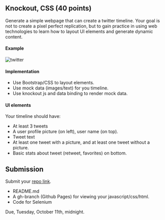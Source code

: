 ## Knockout, CSS (40 points)

Generate a simple webpage that can create a twitter timeline. Your goal is not to create a pixel perfect replication, but to gain practice in using web technologies to learn how to layout UI elements and generate dynamic content.

#### Example

![twitter](https://cloud.githubusercontent.com/assets/742934/12633202/779fac7a-c53d-11e5-90c4-5699525767ce.png)

#### Implementation

* Use Bootstrap/CSS to layout elements.
* Use mock data (images/text) for you timeline.
* Use knockout js and data binding to render mock data.

#### UI elements

Your timeline should have:

* At least 3 tweets
* A user profile picture (on left), user name (on top).
* Tweet text
* At least one tweet with a picture, and at least one tweet without a picture.
* Basic stats about tweet (retweet, favorites) on bottom.


## Submission

Submit your [repo link](https://goo.gl/forms/8MIou9FTNEZmMtyk2).

* README.md
* A gh-branch (Github Pages) for viewing your javascript/css/html.
* Code for Selenium

Due, Tuesday, October 11th, midnight.

